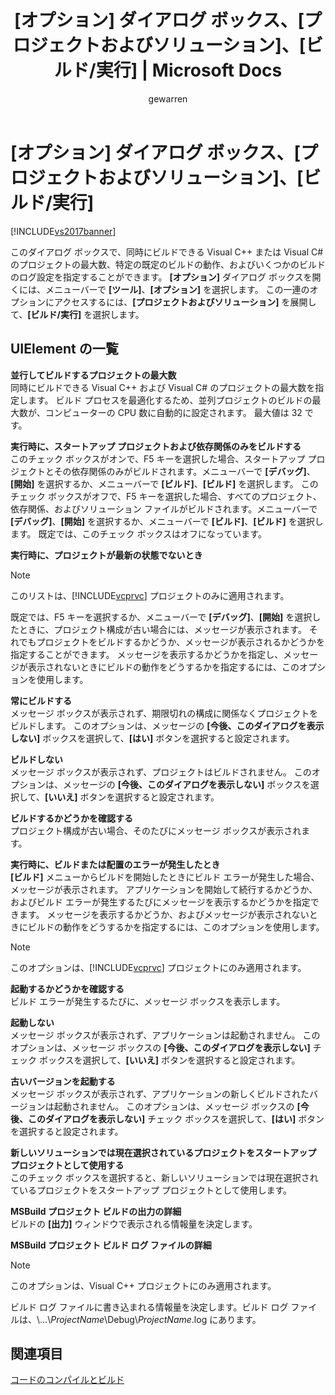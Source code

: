 ﻿---
title: '[オプション] ダイアログ ボックス、[プロジェクトおよびソリューション]、[ビルド/実行] | Microsoft Docs'
ms.date: 11/15/2016
ms.prod: visual-studio-dev14
ms.technology: vs-ide-general
ms.topic: reference
f1_keywords:
- VS.ToolsOptionsPages.Projects.Build_and_Run
- VS.ToolsOptionsPag.Projects.Build_and_Run
helpviewer_keywords:
- builds [Visual Studio], setting up
- run actions
- debugger, run options
ms.assetid: c884976e-c0df-4c6d-8e3a-856ea2bd547c
caps.latest.revision: 24
author: gewarren
ms.author: gewarren
manager: jillfra
ms.openlocfilehash: c1cde6d36a1244976a2cc95dd9c1d3698be40df0
ms.sourcegitcommit: 53aa5a413717a1b62ca56a5983b6a50f7f0663b3
ms.translationtype: MT
ms.contentlocale: ja-JP
ms.lasthandoff: 04/17/2019
ms.locfileid: "59652619"
---
# <a name="options-dialog-box--projects-and-solutions-build-and-run"></a>[オプション] ダイアログ ボックス、[プロジェクトおよびソリューション]、[ビルド/実行]
[!INCLUDE[vs2017banner](../../includes/vs2017banner.md)]

このダイアログ ボックスで、同時にビルドできる Visual C++ または Visual C# のプロジェクトの最大数、特定の既定のビルドの動作、およびいくつかのビルドのログ設定を指定することができます。 **[オプション]** ダイアログ ボックスを開くには、メニューバーで **[ツール]**、**[オプション]** を選択します。 この一連のオプションにアクセスするには、**[プロジェクトおよびソリューション]** を展開して、**[ビルド/実行]** を選択します。  
  
## <a name="uielement-list"></a>UIElement の一覧  
 **並行してビルドするプロジェクトの最大数**  
 同時にビルドできる Visual C++ および Visual C# のプロジェクトの最大数を指定します。 ビルド プロセスを最適化するため、並列プロジェクトのビルドの最大数が、コンピューターの CPU 数に自動的に設定されます。 最大値は 32 です。  
  
 **実行時に、スタートアップ プロジェクトおよび依存関係のみをビルドする**  
 このチェック ボックスがオンで、F5 キーを選択した場合、スタートアップ プロジェクトとその依存関係のみがビルドされます。メニューバーで **[デバッグ]**、**[開始]** を選択するか、メニューバーで **[ビルド]**、**[ビルド]** を選択します。 このチェック ボックスがオフで、F5 キーを選択した場合、すべてのプロジェクト、依存関係、およびソリューション ファイルがビルドされます。メニューバーで **[デバッグ]**、**[開始]** を選択するか、メニューバーで **[ビルド]**、**[ビルド]** を選択します。 既定では、このチェック ボックスはオフになっています。  
  
 **実行時に、プロジェクトが最新の状態でないとき**  
 > [!NOTE]
>  このリストは、[!INCLUDE[vcprvc](../../includes/vcprvc-md.md)] プロジェクトのみに適用されます。  
  
 既定では、F5 キーを選択するか、メニューバーで **[デバッグ]**、**[開始]** を選択したときに、プロジェクト構成が古い場合には、メッセージが表示されます。 それでもプロジェクトをビルドするかどうか、メッセージが表示されるかどうかを指定することができます。 メッセージを表示するかどうかを指定し、メッセージが表示されないときにビルドの動作をどうするかを指定するには、このオプションを使用します。  
  
 **常にビルドする**  
 メッセージ ボックスが表示されず、期限切れの構成に関係なくプロジェクトをビルドします。 このオプションは、メッセージの **[今後、このダイアログを表示しない]** ボックスを選択して、**[はい]** ボタンを選択すると設定されます。  
  
 **ビルドしない**  
 メッセージ ボックスが表示されず、プロジェクトはビルドされません。 このオプションは、メッセージの **[今後、このダイアログを表示しない]** ボックスを選択して、**[いいえ]** ボタンを選択すると設定されます。  
  
 **ビルドするかどうかを確認する**  
 プロジェクト構成が古い場合、そのたびにメッセージ ボックスが表示されます。  
  
 **実行時に、ビルドまたは配置のエラーが発生したとき**  
 **[ビルド]** メニューからビルドを開始したときにビルド エラーが発生した場合、メッセージが表示されます。 アプリケーションを開始して続行するかどうか、およびビルド エラーが発生するたびにメッセージを表示するかどうかを指定できます。 メッセージを表示するかどうか、およびメッセージが表示されないときにビルドの動作をどうするかを指定するには、このオプションを使用します。  
  
> [!NOTE]
>  このオプションは、[!INCLUDE[vcprvc](../../includes/vcprvc-md.md)] プロジェクトにのみ適用されます。  
  
 **起動するかどうかを確認する**  
 ビルド エラーが発生するたびに、メッセージ ボックスを表示します。  
  
 **起動しない**  
 メッセージ ボックスが表示されず、アプリケーションは起動されません。 このオプションは、メッセージ ボックスの **[今後、このダイアログを表示しない]** チェック ボックスを選択して、**[いいえ]** ボタンを選択すると設定されます。  
  
 **古いバージョンを起動する**  
 メッセージ ボックスが表示されず、アプリケーションの新しくビルドされたバージョンは起動されません。 このオプションは、メッセージ ボックスの **[今後、このダイアログを表示しない]** チェック ボックスを選択して、**[はい]** ボタンを選択すると設定されます。  
  
 **新しいソリューションでは現在選択されているプロジェクトをスタートアップ プロジェクトとして使用する**  
 このチェック ボックスを選択すると、新しいソリューションでは現在選択されているプロジェクトをスタートアップ プロジェクトとして使用します。  
  
 **MSBuild プロジェクト ビルドの出力の詳細**  
 ビルドの **[出力]** ウィンドウで表示される情報量を決定します。  
  
 **MSBuild プロジェクト ビルド ログ ファイルの詳細**  
 > [!NOTE]
>  このオプションは、Visual C++ プロジェクトにのみ適用されます。  
  
 ビルド ログ ファイルに書き込まれる情報量を決定します。ビルド ログ ファイルは、\\...\\*ProjectName*\Debug\\*ProjectName*.log にあります。  
  
## <a name="see-also"></a>関連項目
 [コードのコンパイルとビルド](../../ide/compiling-and-building-in-visual-studio.md)
